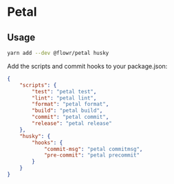 # Petal

## Usage

```sh
yarn add --dev @flowr/petal husky
```

Add the scripts and commit hooks to your package.json:

```json
{
	"scripts": {
		"test": "petal test",
		"lint": "petal lint",
		"format": "petal format",
		"build": "petal build",
		"commit": "petal commit",
		"release": "petal release"
	},
	"husky": {
		"hooks": {
			"commit-msg": "petal commitmsg",
			"pre-commit": "petal precommit"
		}
	}
}
```
